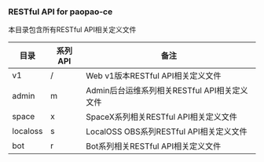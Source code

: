 ### RESTful API for paopao-ce
本目录包含所有RESTful API相关定义文件

|目录|系列API|备注|
| ----- | ----- | ----- |
|v1|/|Web v1版本RESTful API相关定义文件|
|admin|m|Admin后台运维系列相关RESTful API相关定义文件|
|space|x|SpaceX系列相关RESTful API相关定义文件|
|localoss|s| LocalOSS OBS系列RESTful API相关定义文件|
|bot|r| Bot系列相关RESTful API相关定义文件|

